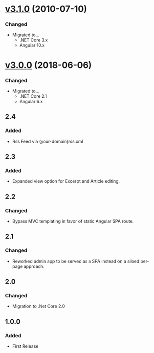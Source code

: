 <a name="3.1.0"></a>
# [v3.1.0](https://github.com/PioneerCode/pioneer-blog/releases/tag/v3.1.0) (2010-07-10)

### Changed

- Migrated to...
  - .NET Core 3.x
  - Angular 10.x


<a name="3.0.0"></a>
# [v3.0.0](https://github.com/PioneerCode/pioneer-blog/releases/tag/v3.0.0) (2018-06-06)

### Changed

- Migrated to...
  - .NET Core 2.1
  - Angular 6.x

<a name="2.4"></a>
## 2.4
### Added
* Rss Feed via {your-domain}rss.xml

<a name="2.3"></a>
## 2.3
### Added
* Expanded view option for Excerpt and Article editing. 

<a name="2.2"></a>
## 2.2
### Changed
* Bypass MVC templating in favor of static Angular SPA route.

<a name="2.1"></a>
## 2.1
### Changed
* Reworked admin app to be served as a SPA instead on a siloed per-page approach.

<a name="2.0"></a>
## 2.0
### Changed
* Migration to .Net Core 2.0

<a name="1.0.0"></a>
## 1.0.0
### Added
* First Release
